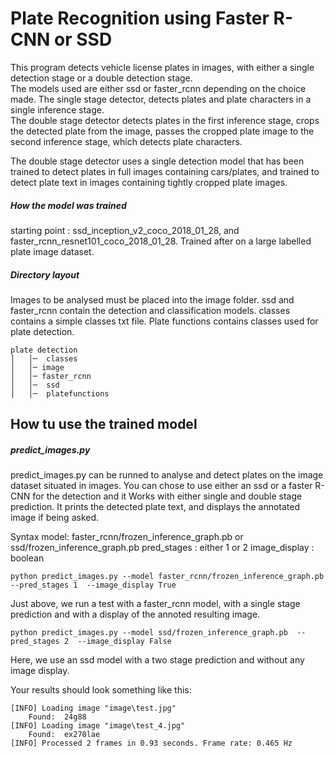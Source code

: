 Plate Recognition using Faster R-CNN or SSD
============================================
 
This program detects vehicle license plates in images, with either a single detection stage or a double detection stage.  
The models used are either ssd or faster_rcnn depending on the choice made.
The single stage detector, detects plates and plate characters in a single inference stage.  
The double stage detector detects plates in the first inference stage, 
crops the detected plate from the image, passes the cropped plate image to the second inference stage, which detects plate characters.  

The double stage detector uses a single detection model that has been trained to detect plates in full images containing cars/plates, 
and trained to detect plate text in images containing tightly cropped plate images.

##### How the model was trained
 
starting point : ssd_inception_v2_coco_2018_01_28, and faster_rcnn_resnet101_coco_2018_01_28.
Trained after on a large labelled plate image dataset.

##### Directory layout

Images to be analysed must be placed into the image folder. 
ssd and faster_rcnn contain the detection and classification models.
classes contains a simple classes txt file.
Plate functions contains classes used for plate detection.
```
plate detection 
│   │─  classes
│   │─ image
│   │─ faster_rcnn
│   │─  ssd  
│   │─  platefunctions
````
How tu use the trained model
-------------------------
##### predict_images.py

predict_images.py can be runned to analyse and detect plates on the image dataset situated in images. You can chose to use either an ssd or a faster R-CNN for the detection and it Works with either single and double stage prediction.
It prints the detected plate text, and displays the annotated image if being asked.  

Syntax
model: faster_rcnn/frozen_inference_graph.pb or ssd/frozen_inference_graph.pb
pred_stages : either 1 or 2
image_display : boolean

````
python predict_images.py --model faster_rcnn/frozen_inference_graph.pb  --pred_stages 1  --image_display True	
````
Just above, we run a test with a faster_rcnn model, with a single stage prediction and with a display of the annoted resulting image.

````
python predict_images.py --model ssd/frozen_inference_graph.pb  --pred_stages 2  --image_display False	
````
Here, we use an ssd model with a two stage prediction and without any image display.

Your results should look something like this:
````
[INFO] Loading image "image\test.jpg"
    Found:  24g88
[INFO] Loading image "image\test_4.jpg"
    Found:  ex270lae
[INFO] Processed 2 frames in 0.93 seconds. Frame rate: 0.465 Hz
````